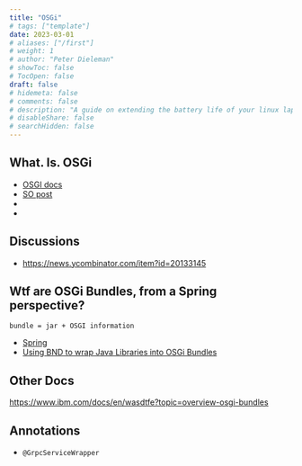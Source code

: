 ```yaml
---
title: "OSGi"
# tags: ["template"]
date: 2023-03-01
# aliases: ["/first"]
# weight: 1
# author: "Peter Dieleman"
# showToc: false
# TocOpen: false
draft: false
# hidemeta: false
# comments: false
# description: "A guide on extending the battery life of your linux laptop"
# disableShare: false
# searchHidden: false
---
```


## What. Is. OSGi

- [OSGI docs](https://www.osgi.org/resources/where-to-start/)
- [SO post](https://stackoverflow.com/questions/52776222/how-to-start-with-osgi)
- []()
- []()

## Discussions

- <https://news.ycombinator.com/item?id=20133145>

## Wtf are OSGi Bundles, from a Spring perspective?

`bundle = jar + OSGI information`

- [Spring](https://spring.io/blog/2008/02/18/creating-osgi-bundles)
- [Using BND to wrap Java Libraries into OSGi Bundles](https://bnd.bndtools.org/chapters/390-wrapping.html)

## Other Docs

<https://www.ibm.com/docs/en/wasdtfe?topic=overview-osgi-bundles>

## Annotations

- `@GrpcServiceWrapper`
